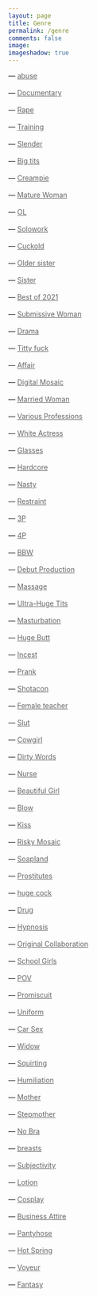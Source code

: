 ```yaml
---
layout: page
title: Genre
permalink: /genre
comments: false
image: 
imageshadow: true
---
```

<style>
a { color: #666;display:inline-block; margin:0; }
a:after {
  display:block;
  content: '';
  border-bottom: solid 3px #019fb6;  
  transform: scaleX(0);  
  transition: transform 250ms ease-in-out;
}
a:hover:after { transform: scaleX(1); }
a.fromRight:after{ transform-origin:100% 50%; }
a.fromLeft:after{  transform-origin:  0% 50%; }
</style>

<p>&#8212; <a class="fromLeft" href='/categories#abuse' title='abuse'>abuse</a></p>
<p>&#8212; <a class="fromLeft" href='/categories#Documentary' title='Documentary'>Documentary</a></p>
<p>&#8212; <a class="fromLeft" href='/categories#Rape' title='Rape'>Rape</a></p>
<p>&#8212; <a class="fromLeft" href='/categories#Training' title='Training'>Training</a></p>
<p>&#8212; <a class="fromLeft" href='/categories#Slender' title='Slender'>Slender</a></p>
<p>&#8212; <a class="fromLeft" href='/categories#Big-tits' title='Big tits'>Big tits</a></p>
<p>&#8212; <a class="fromLeft" href='/categories#Creampie' title='Creampie'>Creampie</a></p>
<p>&#8212; <a class="fromLeft" href='/categories#Mature-Woman' title='Mature Woman'>Mature Woman</a></p>
<p>&#8212; <a class="fromLeft" href='/categories#OL' title='OL'>OL</a></p>
<p>&#8212; <a class="fromLeft" href='/categories#Solowork' title='Solowork'>Solowork</a></p>
<p>&#8212; <a class="fromLeft" href='/categories#Cuckold' title='Cuckold'>Cuckold</a></p>
<p>&#8212; <a class="fromLeft" href='/categories#Older-sister' title='Older sister'>Older sister</a></p>
<p>&#8212; <a class="fromLeft" href='/categories#Sister' title='Sister'>Sister</a></p>
<p>&#8212; <a class="fromLeft" href='/categories#Best-of-2021' title='Best of 2021'>Best of 2021</a></p>
<p>&#8212; <a class="fromLeft" href='/categories#Submissive-Woman' title='Submissive Woman'>Submissive Woman</a></p>
<p>&#8212; <a class="fromLeft" href='/categories#Drama' title='Drama'>Drama</a></p>
<p>&#8212; <a class="fromLeft" href='/categories#Titty-fuck' title='Titty fuck'>Titty fuck</a></p>
<p>&#8212; <a class="fromLeft" href='/categories#Affair' title='Affair'>Affair</a></p>
<p>&#8212; <a class="fromLeft" href='/categories#Digital-Mosaic' title='Digital Mosaic'>Digital Mosaic</a></p>
<p>&#8212; <a class="fromLeft" href='/categories#Married-Woman' title='Married Woman'>Married Woman</a></p>
<p>&#8212; <a class="fromLeft" href='/categories#Various-Professions' title='Various Professions'>Various Professions</a></p>
<p>&#8212; <a class="fromLeft" href='/categories#White-Actress' title='White Actress'>White Actress</a></p>
<p>&#8212; <a class="fromLeft" href='/categories#Glasses' title='Glasses'>Glasses</a></p>
<p>&#8212; <a class="fromLeft" href='/categories#Hardcore' title='Hardcore'>Hardcore</a></p>
<p>&#8212; <a class="fromLeft" href='/categories#Nasty' title='Nasty'>Nasty</a></p>
<p>&#8212; <a class="fromLeft" href='/categories#Restraint' title='Restraint'>Restraint</a></p>
<p>&#8212; <a class="fromLeft" href='/categories#3P' title='3P'>3P</a></p>
<p>&#8212; <a class="fromLeft" href='/categories#4P' title='4P'>4P</a></p>
<p>&#8212; <a class="fromLeft" href='/categories#BBW' title='BBW'>BBW</a></p>
<p>&#8212; <a class="fromLeft" href='/categories#Debut-Production' title='Debut Production'>Debut Production</a></p>
<p>&#8212; <a class="fromLeft" href='/categories#Massage' title='Massage'>Massage</a></p>
<p>&#8212; <a class="fromLeft" href='/categories#Ultra-Huge-Tits' title='Ultra-Huge Tits'>Ultra-Huge Tits</a></p>
<p>&#8212; <a class="fromLeft" href='/categories#Masturbation' title='Masturbation'>Masturbation</a></p>
<p>&#8212; <a class="fromLeft" href='/categories#Huge-Butt' title='Huge Butt'>Huge Butt</a></p>
<p>&#8212; <a class="fromLeft" href='/categories#Incest' title='Incest'>Incest</a></p>
<p>&#8212; <a class="fromLeft" href='/categories#Prank' title='Prank'>Prank</a></p>
<p>&#8212; <a class="fromLeft" href='/categories#Shotacon' title='Shotacon'>Shotacon</a></p>
<p>&#8212; <a class="fromLeft" href='/categories#Female-teacher' title='Female teacher'>Female teacher</a></p>
<p>&#8212; <a class="fromLeft" href='/categories#Slut' title='Slut'>Slut</a></p>
<p>&#8212; <a class="fromLeft" href='/categories#Cowgirl' title='Cowgirl'>Cowgirl</a></p>
<p>&#8212; <a class="fromLeft" href='/categories#Dirty-Words' title='Dirty Words'>Dirty Words</a></p>
<p>&#8212; <a class="fromLeft" href='/categories#Nurse' title='Nurse'>Nurse</a></p>
<p>&#8212; <a class="fromLeft" href='/categories#Beautiful-Girl' title='Beautiful Girl'>Beautiful Girl</a></p>
<p>&#8212; <a class="fromLeft" href='/categories#Blow' title='Blow'>Blow</a></p>
<p>&#8212; <a class="fromLeft" href='/categories#Kiss' title='Kiss'>Kiss</a></p>
<p>&#8212; <a class="fromLeft" href='/categories#Risky-Mosaic' title='Risky Mosaic'>Risky Mosaic</a></p>
<p>&#8212; <a class="fromLeft" href='/categories#Soapland' title='Soapland'>Soapland</a></p>
<p>&#8212; <a class="fromLeft" href='/categories#Prostitutes' title='Prostitutes'>Prostitutes</a></p>
<p>&#8212; <a class="fromLeft" href='/categories#huge-cock' title='huge cock'>huge cock</a></p>
<p>&#8212; <a class="fromLeft" href='/categories#Drug' title='Drug'>Drug</a></p>
<p>&#8212; <a class="fromLeft" href='/categories#Hypnosis' title='Hypnosis'>Hypnosis</a></p>
<p>&#8212; <a class="fromLeft" href='/categories#Original-Collaboration' title='Original Collaboration'>Original Collaboration</a></p>
<p>&#8212; <a class="fromLeft" href='/categories#School-Girls' title='School Girls'>School Girls</a></p>
<p>&#8212; <a class="fromLeft" href='/categories#POV' title='POV'>POV</a></p>
<p>&#8212; <a class="fromLeft" href='/categories#Promiscuity' title='Promiscuity'>Promiscuit</a></p>
<p>&#8212; <a class="fromLeft" href='/categories#Uniform' title='Uniform'>Uniform</a></p>
<p>&#8212; <a class="fromLeft" href='/categories#Car-Sex' title='Car Sex'>Car Sex</a></p>
<p>&#8212; <a class="fromLeft" href='/categories#Widow' title='Widow'>Widow</a></p>
<p>&#8212; <a class="fromLeft" href='/categories#Squirting' title='Squirting'>Squirting</a></p>
<p>&#8212; <a class="fromLeft" href='/categories#Humiliation' title='Humiliation'>Humiliation</a></p>
<p>&#8212; <a class="fromLeft" href='/categories#Mother' title='Mother'>Mother</a></p>
<p>&#8212; <a class="fromLeft" href='/categories#Stepmother' title='Stepmother'>Stepmother</a></p>
<p>&#8212; <a class="fromLeft" href='/categories#No-Bra' title='No Bra'>No Bra</a></p>
<p>&#8212; <a class="fromLeft" href='/categories#breasts' title='breasts'>breasts</a></p>
<p>&#8212; <a class="fromLeft" href='/categories#Subjectivity' title='Subjectivity'>Subjectivity</a></p>
<p>&#8212; <a class="fromLeft" href='/categories#Lotion' title='Lotion'>Lotion</a></p>
<p>&#8212; <a class="fromLeft" href='/categories#Cosplay' title='Cosplay'>Cosplay</a></p>
<p>&#8212; <a class="fromLeft" href='/categories#Business-Attire' title='Business Attire'>Business Attire</a></p>
<p>&#8212; <a class="fromLeft" href='/categories#Pantyhose' title='Pantyhose'>Pantyhose</a></p>
<p>&#8212; <a class="fromLeft" href='/categories#Hot-Spring' title='Hot Spring'>Hot Spring</a></p>
<p>&#8212; <a class="fromLeft" href='/categories#Voyeur' title='Voyeur'>Voyeur</a></p>
<p>&#8212; <a class="fromLeft" href='/categories#Fantasy' title='Fantasy'>Fantasy</a></p>
